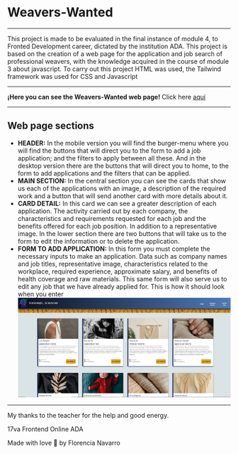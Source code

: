 # Weavers-Wanted
***
This project is made to be evaluated in the final instance of module 4, to Fronted Development career, dictated by the institution ADA. This project is based on the creation of a web page for the application and job search of professional weavers, with the knowledge acquired in the course of module 3 about javascript. To carry out this project HTML was used, the Tailwind framework was used for CSS and Javascript
***
**¡Here you can see the Weavers-Wanted web page!** Click here [aquí](florencia-navarro.github.io/weavers-wan)
***
## Web page sections
- **HEADER:** In the mobile version you will find the burger-menu where you will find the buttons that will direct you to the form to add a job application; and the filters to apply between all these. And in the desktop version there are the buttons that will direct you to home, to the form to add applications and the filters that can be applied.
- **MAIN SECTION:** In the central section you can see the cards that show us each of the applications with an image, a description of the required work and a button that will send another card with more details about it.
- **CARD DETAIL:** In this card we can see a greater description of each application. The activity carried out by each company, the characteristics and requirements requested for each job and the benefits offered for each job position. In addition to a representative image. In the lower section there are two buttons that will take us to the form to edit the information or to delete the application. 
- **FORM TO ADD APPLICATION:** In this form you must complete the necessary inputs to make an application. Data such as company names and job titles, representative image, characteristics related to the workplace, required experience, approximate salary, and benefits of health coverage and raw materials. This same form will also serve us to edit any job that we have already applied for.
This is how it should look when you enter
![Home page](img/screen-shoot.png)
***

My thanks to the teacher for the help and good energy.

 17va Frontend Online
 ADA

 Made with love 🖤 by Florencia Navarro